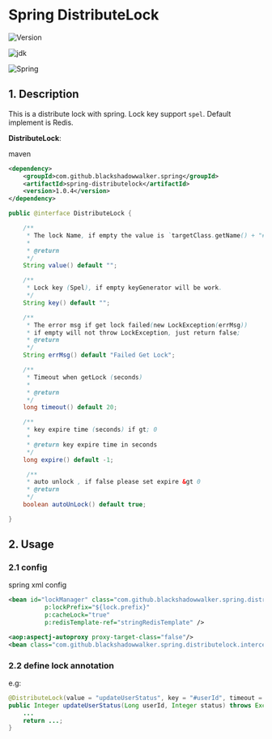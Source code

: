 # Spring DistributeLock

![Version](https://img.shields.io/badge/Version-1.0.0-brightgreen.svg)

![jdk    ](https://img.shields.io/badge/Jdk-1.7+-blue.svg)

![Spring ](https://img.shields.io/badge/Spring-4.2.5.RELEASE-blue.svg)

## 1. Description

 This is a distribute lock with spring. Lock key support `spel`. Default implement is Redis.

**DistributeLock**:

maven

```xml
<dependency>
    <groupId>com.github.blackshadowwalker.spring</groupId>
    <artifactId>spring-distributelock</artifactId>
    <version>1.0.4</version>
</dependency>
```

```java
public @interface DistributeLock {

	/**
	 * The lock Name, if empty the value is `targetClass.getName() + "#" + method.getName()`.
	 *
	 * @return
	 */
	String value() default "";

	/**
	 * Lock key (Spel), if empty keyGenerator will be work.
	 */
	String key() default "";

	/**
	 * The error msg if get lock failed(new LockException(errMsg))
	 * if empty will not throw LockException, just return false;
	 * @return
	 */
	String errMsg() default "Failed Get Lock";

	/**
	 * Timeout when getLock (seconds)
	 *
	 * @return
	 */
	long timeout() default 20;

	/**
     * key expire time (seconds) if gt; 0
     *
     * @return key expire time in seconds
     */
    long expire() default -1;

     /**
     * auto unlock , if false please set expire &gt 0
     * @return
     */
    boolean autoUnLock() default true;

}
```

## 2. Usage

### 2.1 config

spring xml config
```xml
<bean id="lockManager" class="com.github.blackshadowwalker.spring.distributelock.redis.RedisLockManager"
          p:lockPrefix="${lock.prefix}"
          p:cacheLock="true"
          p:redisTemplate-ref="stringRedisTemplate" />

<aop:aspectj-autoproxy proxy-target-class="false"/>
<bean class="com.github.blackshadowwalker.spring.distributelock.interceptor.LockAspectSupport" p:lockManager-ref="lockManager" />

```

### 2.2 define lock annotation

e.g:

```java
@DistributeLock(value = "updateUserStatus", key = "#userId", timeout = 10, expire = 60, errMsg = "更新失败，请刷新重试")
public Integer updateUserStatus(Long userId, Integer status) throws Exception {
    ...
    return ...;
}
```
